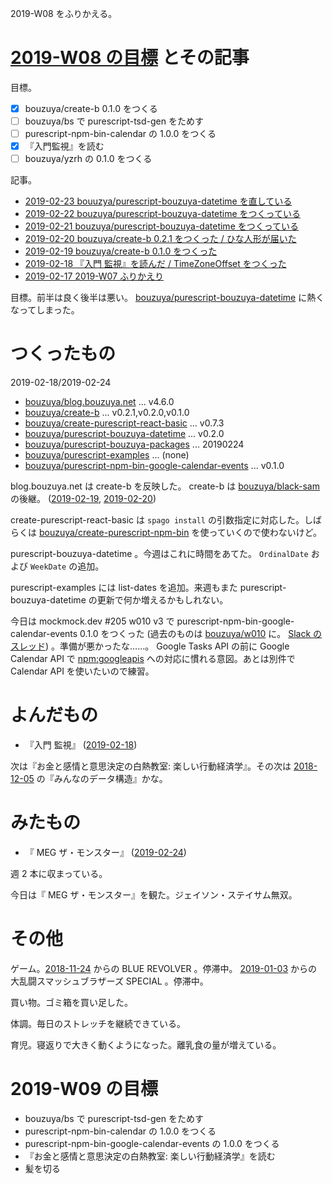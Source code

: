 2019-W08 をふりかえる。

# [2019-W08 の目標][2019-02-17] とその記事

目標。

- [x] bouzuya/create-b 0.1.0 をつくる
- [ ] bouzuya/bs で purescript-tsd-gen をためす
- [ ] purescript-npm-bin-calendar の 1.0.0 をつくる
- [x] 『入門監視』を読む
- [ ] bouzuya/yzrh の 0.1.0 をつくる

記事。

- [2019-02-23 bouuzya/purescript-bouzuya-datetime を直している][2019-02-23]
- [2019-02-22 bouzuya/purescript-bouzuya-datetime をつくっている][2019-02-22]
- [2019-02-21 bouzuya/purescript-bouzuya-datetime をつくっている][2019-02-21]
- [2019-02-20 bouzuya/create-b 0.2.1 をつくった / ひな人形が届いた][2019-02-20]
- [2019-02-19 bouzuya/create-b 0.1.0 をつくった][2019-02-19]
- [2019-02-18 『入門 監視』を読んだ / TimeZoneOffset をつくった][2019-02-18]
- [2019-02-17 2019-W07 ふりかえり][2019-02-17]

目標。前半は良く後半は悪い。 [bouzuya/purescript-bouzuya-datetime][] に熱くなってしまった。

# つくったもの

2019-02-18/2019-02-24

- [bouzuya/blog.bouzuya.net][] ... v4.6.0
- [bouzuya/create-b][] ... v0.2.1,v0.2.0,v0.1.0
- [bouzuya/create-purescript-react-basic][] ... v0.7.3
- [bouzuya/purescript-bouzuya-datetime][] ... v0.2.0
- [bouzuya/purescript-bouzuya-packages][] ... 20190224
- [bouzuya/purescript-examples][] ... (none)
- [bouzuya/purescript-npm-bin-google-calendar-events][] ... v0.1.0

blog.bouzuya.net は create-b を反映した。 create-b は [bouzuya/black-sam][] の後継。 ([2019-02-19][], [2019-02-20][])

create-purescript-react-basic は `spago install` の引数指定に対応した。しばらくは [bouzuya/create-purescript-npm-bin][] を使っていくので使わないけど。

purescript-bouzuya-datetime 。今週はこれに時間をあてた。 `OrdinalDate` および `WeekDate` の追加。

purescript-examples には list-dates を追加。来週もまた purescript-bouzuya-datetime の更新で何か増えるかもしれない。

今日は mockmock.dev #205 w010 v3 で purescript-npm-bin-google-calendar-events 0.1.0 をつくった (過去のものは [bouzuya/w010][] に。 [Slack のスレッド](https://mockmock.slack.com/archives/C043UEYGJ/p1550988031028100)) 。準備が悪かったな……。 Google Tasks API の前に Google Calendar API で [npm:googleapis][] への対応に慣れる意図。あとは別件で Calendar API を使いたいので練習。

# よんだもの

- 『入門 監視』 ([2019-02-18][])

次は『お金と感情と意思決定の白熱教室: 楽しい行動経済学』。その次は [2018-12-05][] の『みんなのデータ構造』かな。

# みたもの

- 『 MEG ザ・モンスター』 ([2019-02-24][])

週 2 本に収まっている。

今日は『 MEG ザ・モンスター』を観た。ジェイソン・ステイサム無双。

# その他

ゲーム。[2018-11-24][] からの BLUE REVOLVER 。停滞中。 [2019-01-03][] からの大乱闘スマッシュブラザーズ SPECIAL 。停滞中。

買い物。ゴミ箱を買い足した。

体調。毎日のストレッチを継続できている。

育児。寝返りで大きく動くようになった。離乳食の量が増えている。

# 2019-W09 の目標

- bouzuya/bs で purescript-tsd-gen をためす
- purescript-npm-bin-calendar の 1.0.0 をつくる
- purescript-npm-bin-google-calendar-events の 1.0.0 をつくる
- 『お金と感情と意思決定の白熱教室: 楽しい行動経済学』を読む
- 髪を切る

[2018-11-24]: https://blog.bouzuya.net/2018/11/24/
[2018-12-05]: https://blog.bouzuya.net/2018/12/05/
[2019-01-03]: https://blog.bouzuya.net/2019/01/03/
[2019-02-07]: https://blog.bouzuya.net/2019/02/07/
[2019-02-08]: https://blog.bouzuya.net/2019/02/08/
[2019-02-17]: https://blog.bouzuya.net/2019/02/17/
[2019-02-18]: https://blog.bouzuya.net/2019/02/18/
[2019-02-19]: https://blog.bouzuya.net/2019/02/19/
[2019-02-20]: https://blog.bouzuya.net/2019/02/20/
[2019-02-21]: https://blog.bouzuya.net/2019/02/21/
[2019-02-22]: https://blog.bouzuya.net/2019/02/22/
[2019-02-23]: https://blog.bouzuya.net/2019/02/23/
[2019-02-24]: https://blog.bouzuya.net/2019/02/24/
[bouzuya/black-sam]: https://github.com/bouzuya/black-sam
[bouzuya/blog.bouzuya.net]: https://github.com/bouzuya/blog.bouzuya.net
[bouzuya/create-b]: https://github.com/bouzuya/create-b
[bouzuya/create-purescript-npm-bin]: https://github.com/bouzuya/create-purescript-npm-bin
[bouzuya/create-purescript-react-basic]: https://github.com/bouzuya/create-purescript-react-basic
[bouzuya/purescript-bouzuya-datetime]: https://github.com/bouzuya/purescript-bouzuya-datetime
[bouzuya/purescript-bouzuya-packages]: https://github.com/bouzuya/purescript-bouzuya-packages
[bouzuya/purescript-examples]: https://github.com/bouzuya/purescript-examples
[bouzuya/purescript-npm-bin-google-calendar-events]: https://github.com/bouzuya/purescript-npm-bin-google-calendar-events
[bouzuya/w010]: https://github.com/bouzuya/w010
[npm:googleapis]: https://www.npmjs.com/package/googleapis
